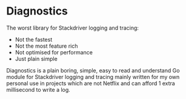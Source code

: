 # Diagnostics

The worst library for Stackdriver logging and tracing:

- Not the fastest
- Not the most feature rich
- Not optimised for performance
- Just plain simple

Diagnostics is a plain boring, simple, easy to read and understand Go module for Stackdriver logging and tracing mainly written for my own personal use in projects which are not Netflix and can afford 1 extra millisecond to write a log.

